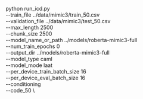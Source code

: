 python run_icd.py \
    --train_file ../data/mimic3/train_50.csv \
    --validation_file ../data/mimic3/test_50.csv \
    --max_length 2500 \
    --chunk_size 2500 \
    --model_name_or_path ../models/roberta-mimic3-full \
    --num_train_epochs 0 \
    --output_dir ../models/roberta-mimic3-full \
    --model_type caml \
    --model_mode laat \
    --per_device_train_batch_size 16 \
    --per_device_eval_batch_size 16 \
    --conditioning \
    --code_50 \
